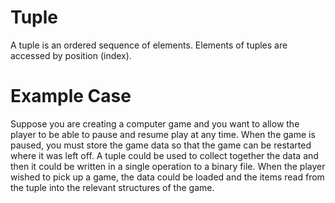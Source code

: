 # Tuple

A tuple is an ordered sequence of elements.
Elements of tuples are accessed by position (index).

# Example Case

Suppose you are creating a computer game and you want to allow the player to be able to pause and resume play at any time. When the game is paused, you must store the game data so that the game can be restarted where it was left off. A tuple could be used to collect together the data and then it could be written in a single operation to a binary file. When the player wished to pick up a game, the data could be loaded and the items read from the tuple into the relevant structures of the game.
